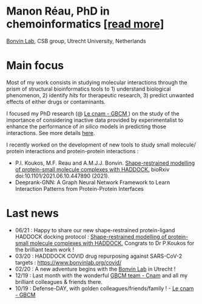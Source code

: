 
# Manon Réau, PhD in chemoinformatics <a class="atitle" href="{{ site.github.CV }}">[read more]</a>
<a href="http://www.bonvinlab.org/">Bonvin Lab</a>, CSB group, Utrecht University, Netherlands

# Main focus
Most of my work consists in studying molecular interactions through the prism of structural bioinformatics tools to 1) understand biological phenomenon, 2) identify <em>hits</em> for therapeutic research, 3) predict unwanted effects of either drugs or contaminants. 

I focused my PhD research (@ <a href="http://gbcm.cnam.fr/">Le cnam - GBCM </a>) on the study of the importance of considering inactive data provided by experimentalist to enhance the performance of <em>in silico</em> models in predicting those interactions. See more details <a href="{{ site.github.research }}">here</a>. 

I recently worked on the development of new tools to study small molecule/ protein interactions and protein-protein interactions :
- P.I. Koukos, M.F. Reau and A.M.J.J. Bonvin. <a href="https://www.biorxiv.org/content/10.1101/2021.06.10.447890v1">Shape-restrained modelling of protein-small molecule complexes with HADDOCK.</a> bioRxiv doi:10.1101/2021.06.10.447890 (2021).
- Deeprank-GNN: A Graph Neural Network Framework to Learn Interaction Patterns from Protein-Protein Interfaces

# Last news 
   * 06/21 : Happy to share our new shape-restrained protein-ligand HADDOCK docking protocol : <a href="https://www.biorxiv.org/content/10.1101/2021.06.10.447890v1">Shape-restrained modelling of protein-small molecule complexes with HADDOCK.</a> Congrats to Dr P.Koukos for the brilliant team work !
   * 03/20 : HADDDOCK COVID drug repurposing against SARS-CoV-2 targets : <a href="https://www.bonvinlab.org/covid/">https://www.bonvinlab.org/covid/</a>
   * 02/20 : A new adventure begins with the <a href="http://www.bonvinlab.org/">Bonvin Lab</a> in Utrecht !
   * 12/19 : Last month with the wonderful <a href="http://gbcm.cnam.fr/">GBCM team - Cnam</a> and all my brilliant colleagues & friends there.
   * 10/19 : Defense-DAY, with golden colleagues/friends/family ! - <a href="http://gbcm.cnam.fr/">Le cnam - GBCM </a>



